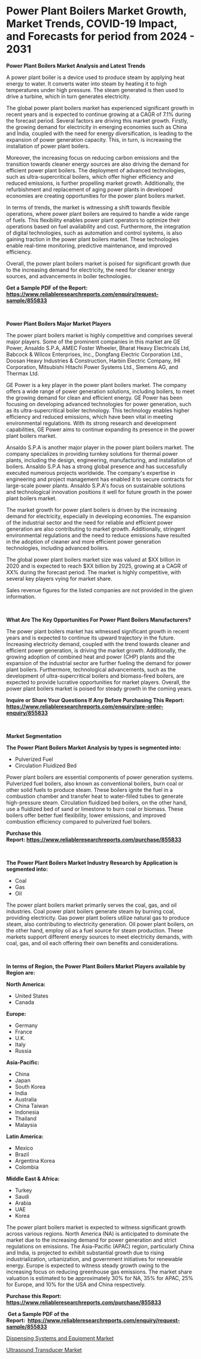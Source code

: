 <p><h1>Power Plant Boilers Market Growth, Market Trends, COVID-19 Impact, and Forecasts for period from 2024 - 2031</h1></p><p><strong>Power Plant Boilers Market Analysis and Latest Trends</strong></p>
<p><p>A power plant boiler is a device used to produce steam by applying heat energy to water. It converts water into steam by heating it to high temperatures under high pressure. The steam generated is then used to drive a turbine, which in turn generates electricity.</p><p>The global power plant boilers market has experienced significant growth in recent years and is expected to continue growing at a CAGR of 7.1% during the forecast period. Several factors are driving this market growth. Firstly, the growing demand for electricity in emerging economies such as China and India, coupled with the need for energy diversification, is leading to the expansion of power generation capacity. This, in turn, is increasing the installation of power plant boilers.</p><p>Moreover, the increasing focus on reducing carbon emissions and the transition towards cleaner energy sources are also driving the demand for efficient power plant boilers. The deployment of advanced technologies, such as ultra-supercritical boilers, which offer higher efficiency and reduced emissions, is further propelling market growth. Additionally, the refurbishment and replacement of aging power plants in developed economies are creating opportunities for the power plant boilers market.</p><p>In terms of trends, the market is witnessing a shift towards flexible operations, where power plant boilers are required to handle a wide range of fuels. This flexibility enables power plant operators to optimize their operations based on fuel availability and cost. Furthermore, the integration of digital technologies, such as automation and control systems, is also gaining traction in the power plant boilers market. These technologies enable real-time monitoring, predictive maintenance, and improved efficiency.</p><p>Overall, the power plant boilers market is poised for significant growth due to the increasing demand for electricity, the need for cleaner energy sources, and advancements in boiler technologies.</p></p>
<p><strong>Get a Sample PDF of the Report:&nbsp; <a href="https://www.reliableresearchreports.com/enquiry/request-sample/855833">https://www.reliableresearchreports.com/enquiry/request-sample/855833</a></strong></p>
<p>&nbsp;</p>
<p><strong>Power Plant Boilers Major Market Players</strong></p>
<p><p>The power plant boilers market is highly competitive and comprises several major players. Some of the prominent companies in this market are GE Power, Ansaldo S.P.A, AMEC Foster Wheeler, Bharat Heavy Electricals Ltd, Babcock & Wilcox Enterprises, Inc., Dongfang Electric Corporation Ltd., Doosan Heavy Industries & Construction, Harbin Electric Company, IHI Corporation, Mitsubishi Hitachi Power Systems Ltd., Siemens AG, and Thermax Ltd.</p><p>GE Power is a key player in the power plant boilers market. The company offers a wide range of power generation solutions, including boilers, to meet the growing demand for clean and efficient energy. GE Power has been focusing on developing advanced technologies for power generation, such as its ultra-supercritical boiler technology. This technology enables higher efficiency and reduced emissions, which have been vital in meeting environmental regulations. With its strong research and development capabilities, GE Power aims to continue expanding its presence in the power plant boilers market.</p><p>Ansaldo S.P.A is another major player in the power plant boilers market. The company specializes in providing turnkey solutions for thermal power plants, including the design, engineering, manufacturing, and installation of boilers. Ansaldo S.P.A has a strong global presence and has successfully executed numerous projects worldwide. The company's expertise in engineering and project management has enabled it to secure contracts for large-scale power plants. Ansaldo S.P.A's focus on sustainable solutions and technological innovation positions it well for future growth in the power plant boilers market.</p><p>The market growth for power plant boilers is driven by the increasing demand for electricity, especially in developing economies. The expansion of the industrial sector and the need for reliable and efficient power generation are also contributing to market growth. Additionally, stringent environmental regulations and the need to reduce emissions have resulted in the adoption of cleaner and more efficient power generation technologies, including advanced boilers.</p><p>The global power plant boilers market size was valued at $XX billion in 2020 and is expected to reach $XX billion by 2025, growing at a CAGR of XX% during the forecast period. The market is highly competitive, with several key players vying for market share. </p><p>Sales revenue figures for the listed companies are not provided in the given information.</p></p>
<p>&nbsp;</p>
<p><strong>What Are The Key Opportunities For Power Plant Boilers Manufacturers?</strong></p>
<p><p>The power plant boilers market has witnessed significant growth in recent years and is expected to continue its upward trajectory in the future. Increasing electricity demand, coupled with the trend towards cleaner and efficient power generation, is driving the market growth. Additionally, the growing adoption of combined heat and power (CHP) plants and the expansion of the industrial sector are further fueling the demand for power plant boilers. Furthermore, technological advancements, such as the development of ultra-supercritical boilers and biomass-fired boilers, are expected to provide lucrative opportunities for market players. Overall, the power plant boilers market is poised for steady growth in the coming years.</p></p>
<p><strong>Inquire or Share Your Questions If Any Before Purchasing This Report: <a href="https://www.reliableresearchreports.com/enquiry/pre-order-enquiry/855833">https://www.reliableresearchreports.com/enquiry/pre-order-enquiry/855833</a></strong></p>
<p>&nbsp;</p>
<p><strong>Market Segmentation</strong></p>
<p><strong>The Power Plant Boilers Market Analysis by types is segmented into:</strong></p>
<p><ul><li>Pulverized Fuel</li><li>Circulation Fluidized Bed</li></ul></p>
<p><p>Power plant boilers are essential components of power generation systems. Pulverized fuel boilers, also known as conventional boilers, burn coal or other solid fuels to produce steam. These boilers ignite the fuel in a combustion chamber and transfer heat to water-filled tubes to generate high-pressure steam. Circulation fluidized bed boilers, on the other hand, use a fluidized bed of sand or limestone to burn coal or biomass. These boilers offer better fuel flexibility, lower emissions, and improved combustion efficiency compared to pulverized fuel boilers.</p></p>
<p><strong>Purchase this Report:&nbsp;<a href="https://www.reliableresearchreports.com/purchase/855833">https://www.reliableresearchreports.com/purchase/855833</a></strong></p>
<p>&nbsp;</p>
<p><strong>The Power Plant Boilers Market Industry Research by Application is segmented into:</strong></p>
<p><ul><li>Coal</li><li>Gas</li><li>Oil</li></ul></p>
<p><p>The power plant boilers market primarily serves the coal, gas, and oil industries. Coal power plant boilers generate steam by burning coal, providing electricity. Gas power plant boilers utilize natural gas to produce steam, also contributing to electricity generation. Oil power plant boilers, on the other hand, employ oil as a fuel source for steam production. These markets support different energy sources to meet electricity demands, with coal, gas, and oil each offering their own benefits and considerations.</p></p>
<p>&nbsp;</p>
<p><strong>In terms of Region, the Power Plant Boilers Market Players available by Region are:</strong></p>
<p>
    <p> <strong> North America: </strong>
        <ul>
            <li>United States</li>
            <li>Canada</li>
        </ul>
        </p> 
    <p> <strong> Europe: </strong>
        <ul>
            <li>Germany</li>
            <li>France</li>
            <li>U.K.</li>
            <li>Italy</li>
            <li>Russia</li>
        </ul>
        </p> 
    <p> <strong> Asia-Pacific: </strong>
        <ul>
            <li>China</li>
            <li>Japan</li>
            <li>South Korea</li>
            <li>India</li>
            <li>Australia</li>
            <li>China Taiwan</li>
            <li>Indonesia</li>
            <li>Thailand</li>
            <li>Malaysia</li>
        </ul>
        </p> 
    <p> <strong> Latin America: </strong>
        <ul>
            <li>Mexico</li>
            <li>Brazil</li>
            <li>Argentina Korea</li>
            <li>Colombia</li>
        </ul>
        </p> 
    <p> <strong> Middle East & Africa: </strong>
        <ul>
            <li>Turkey</li>
            <li>Saudi</li>
            <li>Arabia</li>
            <li>UAE</li>
            <li>Korea</li>
        </ul>
    </p>
    </p>
<p><p>The power plant boilers market is expected to witness significant growth across various regions. North America (NA) is anticipated to dominate the market due to the increasing demand for power generation and strict regulations on emissions. The Asia-Pacific (APAC) region, particularly China and India, is projected to exhibit substantial growth due to rising industrialization, urbanization, and government initiatives for renewable energy. Europe is expected to witness steady growth owing to the increasing focus on reducing greenhouse gas emissions. The market share valuation is estimated to be approximately 30% for NA, 35% for APAC, 25% for Europe, and 10% for the USA and China respectively.</p></p>
<p><strong>Purchase this Report: <a href="https://www.reliableresearchreports.com/purchase/855833">https://www.reliableresearchreports.com/purchase/855833</a></strong></p>
<p>&nbsp;<strong>Get a Sample PDF of the Report:&nbsp;&nbsp;<a href="https://www.reliableresearchreports.com/enquiry/request-sample/855833">https://www.reliableresearchreports.com/enquiry/request-sample/855833</a></strong></p>
<p><strong></strong></p>
<p><p><a href="https://github.com/Triciasol/Market-Research-Report-List-1/blob/main/dispensing-systems-and-equipment-market.md">Dispensing Systems and Equipment Market</a></p><p><a href="https://github.com/chartsaturn/Market-Research-Report-List-1/blob/main/ultrasound-transducer-market.md">Ultrasound Transducer Market</a></p></p>